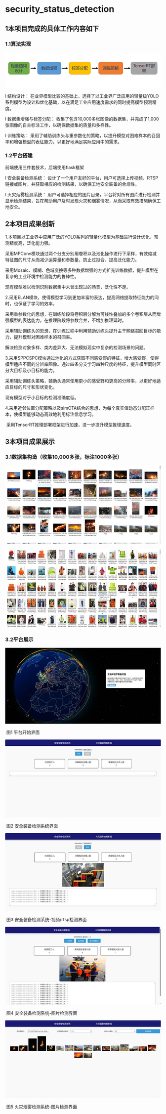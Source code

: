 # security_status_detection

## 1本项目完成的具体工作内容如下

### 1.1算法实现

![img](https://github.com/wztsir/security_status_detection/blob/main/img/clip_image002.png?raw=true)

l 结构设计： 在业界模型比较的基础上，选择了以工业界广泛应用的轻量级YOLO系列模型为设计和优化基础，以在满足工业应用速度需求的同时提高模型预测精度。

l 数据集增强与标签分配： 收集了包含10,000多张图像的数据集，并完成了1,000张图像的自主标注工作，以确保数据集的质量和多样性。

l 训练策略： 采用了辅助训练头与重参数化的策略，以提升模型对困难样本的召回率和增强模型的表征能力，以更好地满足实际应用中的需求。

### 1.2平台搭建

前端使用三件套技术，后端使用flask框架

l 安全装备检测系统： 设计了一个用户友好的平台，用户可选择上传视频、RTSP链接或图片，并获取相应的检测结果，以确保工地安全装备的合规性。

l 火灾烟雾检测系统： 用户可选择相应的图片目录，平台将对所有图片进行检测并显示检测结果，旨在帮助用户及时发现火灾和烟雾情况，从而采取有效措施确保工地安全。

 

## 2本项目成果创新

1.本项目以工业界中应用广泛的YOLO系列的轻量化模型为基础进行设计优化，预测精度高，泛化能力强。

采用MPConv模块通过两个分支分别用卷积以及池化操作进行下采样，有效缩减特征图的尺寸从而减少运算量和参数量，防止过拟合、提高泛化能力。

采用Mosaic、模糊、色域变换等多种数据增强的方式扩充训练数据，提升模型在复杂的工业环境中检测能力的鲁棒性。

现有模型难以检测识别数据集中未曾出现过的场景，泛化性不足。

2.采用ELAN模块，使得模型学习到更加丰富的表达，提高网络提取特征能力的同时，也保证了学习的效率。

​    采用重参数化的思想，在训练阶段将卷积层分解为可线性叠加的多个卷积层从而增强模型的表达能力，在推理阶段将参数合并，不增加推理延时。

​    采用辅助训练头的思想，在训练过程中利用辅助训练头提升主干网络召回目标的能力，提升模型对困难样本的召回率。

  解决检测对象多样、类内差异大、无法模拟现实中复杂的检测场景的问题。

3.采用SPPCSPC模块通过池化的方式获取不同感受野的特征，增大感受野，使得模型适应不同的分辨率图像。通过四条分支学习四种尺度的特征，提升模型同时区分大目标及小目标的能力。

​    采用辅助训练头策略，辅助头通常使用更小的感受野和更高的分辨率，以更好地适应目标的尺寸和形状变化。

  现有模型对于小目标的检测准确度低。

4.采用近邻位置分配策略以及simOTA结合的思想，为每个真实值动态分配正样本，使模型能够动态高效地利用标注信息学习。

​    采用TensorRT推理部署框架进行加速，进一步提升模型推理速度。

 

## 3本项目成果展示

### 3.1数据集构造（收集10,000多张，标注1000多张）

![img](https://github.com/wztsir/security_status_detection/blob/main/img/clip_image004.jpg?raw=true)

![img](https://github.com/wztsir/security_status_detection/blob/main/img/clip_image006.jpg?raw=true)



### 3.2平台展示

![img](https://github.com/wztsir/security_status_detection/blob/main/img/clip_image008.jpg?raw=true)

 

​																							图1 平台开始界面

![img](https://github.com/wztsir/security_status_detection/blob/main/img/clip_image010.jpg?raw=true)

​																					图2 安全装备检测系统界面

![img](https://github.com/wztsir/security_status_detection/blob/main/img/clip_image012.jpg?raw=true)

​																	图3 安全装备检测系统-视频/rtsp检测界面

![img](https://github.com/wztsir/security_status_detection/blob/main/img/clip_image014.jpg?raw=true)

​																	图4 安全装备检测系统-图片检测界面

![img](https://github.com/wztsir/security_status_detection/blob/main/img/clip_image016.jpg?raw=true)

​																图5 火灾烟雾检测系统-图片检测界面

